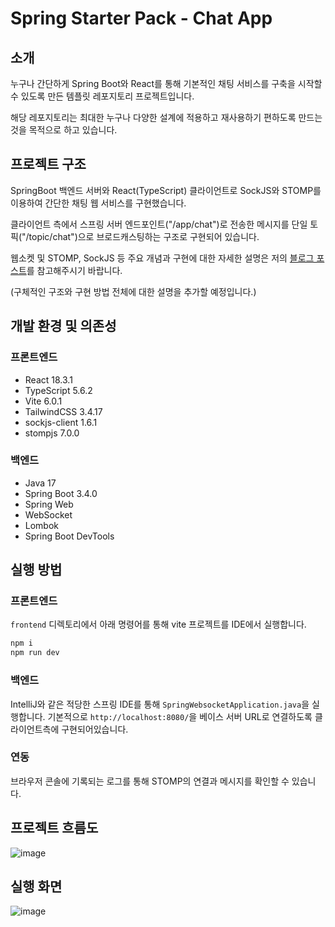 # Spring Starter Pack - Chat App

## 소개
누구나 간단하게 Spring Boot와 React를 통해 기본적인 채팅 서비스를 구축을 시작할 수 있도록 만든 템플릿 레포지토리 프로젝트입니다.

해당 레포지토리는 최대한 누구나 다양한 설계에 적용하고 재사용하기 편하도록 만드는 것을 목적으로 하고 있습니다.

## 프로젝트 구조
SpringBoot 백엔드 서버와 React(TypeScript) 클라이언트로 SockJS와 STOMP를 이용하여 간단한 채팅 웹 서비스를 구현했습니다.

클라이언트 측에서 스프링 서버 엔드포인트("/app/chat")로 전송한 메시지를 단일 토픽("/topic/chat")으로 브로드캐스팅하는 구조로 구현되어 있습니다.

웹소켓 및 STOMP, SockJS 등 주요 개념과 구현에 대한 자세한 설명은 저의 [블로그 포스트](https://velog.io/@gyehyunbak/%EC%8A%A4%ED%94%84%EB%A7%81-%EB%A6%AC%EC%95%A1%ED%8A%B8-%EC%9B%B9%EC%86%8C%EC%BC%93-STOMP%EB%A1%9C-%EA%B0%84%EB%8B%A8%ED%95%9C-%EC%B1%84%ED%8C%85-%EA%B5%AC%ED%98%84%ED%95%98%EA%B8%B0)를 참고해주시기 바랍니다.

(구체적인 구조와 구현 방법 전체에 대한 설명을 추가할 예정입니다.)

## 개발 환경 및 의존성
### 프론트엔드
- React 18.3.1
- TypeScript 5.6.2
- Vite 6.0.1
- TailwindCSS 3.4.17
- sockjs-client 1.6.1
- stompjs 7.0.0
### 백엔드
- Java 17
- Spring Boot 3.4.0
- Spring Web
- WebSocket
- Lombok
- Spring Boot DevTools

## 실행 방법
### 프론트엔드
`frontend` 디렉토리에서 아래 명령어를 통해 vite 프로젝트를 IDE에서 실행합니다.
```bash
npm i
npm run dev
```

### 백엔드
IntelliJ와 같은 적당한 스프링 IDE를 통해 `SpringWebsocketApplication.java`을 실행합니다. 기본적으로 `http://localhost:8080/`을 베이스 서버 URL로 연결하도록 클라이언트측에 구현되어있습니다. 

### 연동
브라우저 콘솔에 기록되는 로그를 통해 STOMP의 연결과 메시지를 확인할 수 있습니다.

## 프로젝트 흐름도
![image](https://github.com/user-attachments/assets/d8f2a18f-209f-4bdc-a40a-5cfc25ff8c6f)

## 실행 화면
![image](https://github.com/user-attachments/assets/9d158d30-aa79-42e1-9c2f-ea05c13580b8)
